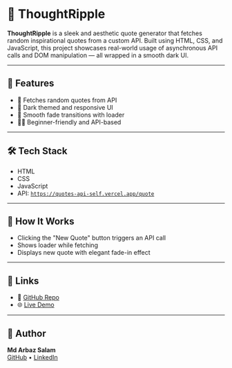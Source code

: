 # 💭 ThoughtRipple

**ThoughtRipple** is a sleek and aesthetic quote generator that fetches random inspirational quotes from a custom API. Built using HTML, CSS, and JavaScript, this project showcases real-world usage of asynchronous API calls and DOM manipulation — all wrapped in a smooth dark UI.

---

## 🚀 Features

- 🔄 Fetches random quotes from API  
- 🎨 Dark themed and responsive UI  
- 💫 Smooth fade transitions with loader  
- 👨‍💻 Beginner-friendly and API-based  

---

## 🛠 Tech Stack

- HTML  
- CSS  
- JavaScript  
- API: [`https://quotes-api-self.vercel.app/quote`](https://quotes-api-self.vercel.app/quote)  

---

## 📌 How It Works

- Clicking the "New Quote" button triggers an API call  
- Shows loader while fetching  
- Displays new quote with elegant fade-in effect  

---

## 🔗 Links

- 🔴 [GitHub Repo](https://github.com/Arbaz1506/Thought-Ripple)  
- 🌐 [Live Demo](https://arbaz1506.github.io/Thought-Ripple/) <!-- Replace with your actual link -->

---

## 👤 Author

**Md Arbaz Salam**  
[GitHub](https://github.com/Arbaz1506) • [LinkedIn](https://www.linkedin.com/in/arbaz-salam)

